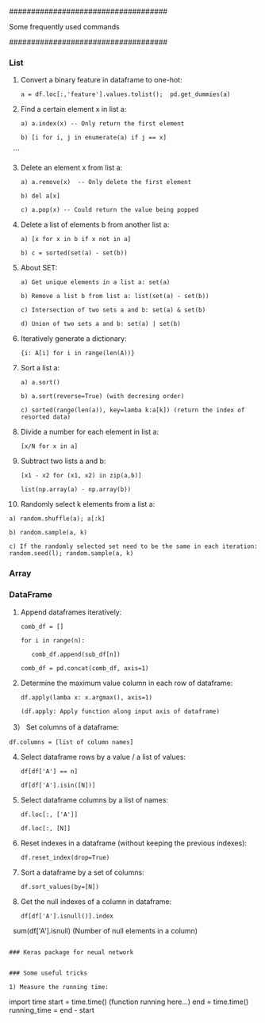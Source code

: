 ####################################

Some frequently used commands

####################################

### List
1) Convert a binary feature in dataframe to one-hot:

   ```{.isa}
   a = df.loc[:,'feature'].values.tolist();  pd.get_dummies(a)
   ```

2) Find a certain element x in list a:

   ```
   a) a.index(x) -- Only return the first element

   b) [i for i, j in enumerate(a) if j == x]
   
   ```

3) Delete an element x from list a:

   ```
   a) a.remove(x)  -- Only delete the first element

   b) del a[x]

   c) a.pop(x) -- Could return the value being popped
   
   ```
   
4) Delete a list of elements b from another list a:

   ```
   a) [x for x in b if x not in a]

   b) c = sorted(set(a) - set(b))
   ```

5) About SET:
   
   ```
   a) Get unique elements in a list a: set(a)
    
   b) Remove a list b from list a: list(set(a) - set(b))

   c) Intersection of two sets a and b: set(a) & set(b)

   d) Union of two sets a and b: set(a) | set(b)
   
   ```
   
6) Iteratively generate a dictionary:

   ```{.isa}
   {i: A[i] for i in range(len(A))}
   ```
   
7) Sort a list a:

   ```
   a) a.sort()
   
   b) a.sort(reverse=True) (with decresing order)
    
   c) sorted(range(len(a)), key=lamba k:a[k]) (return the index of resorted data)
   ```
   
8) Divide a number for each element in list a:

   ```{.isa}
   [x/N for x in a]
   ```
 
9) Subtract two lists a and b:

   ```
   [x1 - x2 for (x1, x2) in zip(a,b)]
   
   list(np.array(a) - np.array(b))
   ```
   
10) Randomly select k elements from a list a:

   ```
   a) random.shuffle(a); a[:k]

   b) random.sample(a, k)

   c) If the randomly selected set need to be the same in each iteration: random.seed(l); random.sample(a, k)
   
   ```
   
### Array



### DataFrame

1) Append dataframes iteratively: 

   ```
   comb_df = []
   
   for i in range(n):
   
      comb_df.append(sub_df[n])
      
   comb_df = pd.concat(comb_df, axis=1)
   ```

2) Determine the maximum value column in each row of dataframe:

   ```
   df.apply(lamba x: x.argmax(), axis=1)
   
   (df.apply: Apply function along input axis of dataframe)
   ```
   
3） Set columns of a dataframe:

   ```{.isa}
   df.columns = [list of column names]
   ```
   
4) Select dataframe rows by a value / a list of values:

   ```
   df[df['A'] == n]
   
   df[df['A'].isin([N])]
   ```

5) Select dataframe columns by a list of names:
   
   ```
   df.loc[:, ['A']]
   
   df.loc[:, [N]]
   ```
   
6) Reset indexes in a dataframe (without keeping the previous indexes):

   ```{.isa}
   df.reset_index(drop=True)
   ```
   
7) Sort a dataframe by a set of columns:

   ```{.isa}
   df.sort_values(by=[N])
   ```
   
8) Get the null indexes of a column in dataframe:

   ```
   df[df['A'].isnull()].index
   
   sum(df['A'].isnull) (Number of null elements in a column)
   
   ```
   
### Keras package for neual network


### Some useful tricks

1) Measure the running time:

   ```
   import time
   start = time.time()
   (function running here...)
   end = time.time()
   running_time = end - start
   ```
